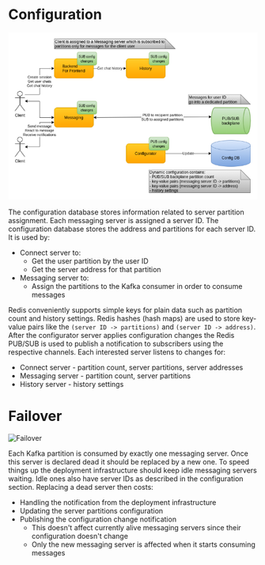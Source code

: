 # Configuration

![Configuration](images/cecochat-06-configuration.png)

The configuration database stores information related to server partition assignment. Each messaging server is assigned a server ID. The configuration database stores the address and partitions for each server ID. It is used by:

* Connect server to:
  - Get the user partition by the user ID
  - Get the server address for that partition
* Messaging server to:
  - Assign the partitions to the Kafka consumer in order to consume messages

Redis conveniently supports simple keys for plain data such as partition count and history settings. Redis hashes (hash maps) are used to store key-value pairs like the `(server ID -> partitions)` and `(server ID -> address)`. After the configurator server applies configuration changes the Redis PUB/SUB is used to publish a notification to subscribers using the respective channels. Each interested server listens to changes for:

* Connect server - partition count, server partitions, server addresses
* Messaging server - partition count, server partitions
* History server - history settings

# Failover

![Failover](images/cecochat-07-failover.png)

Each Kafka partition is consumed by exactly one messaging server. Once this server is declared dead it should be replaced by a new one. To speed things up the deployment infrastructure should keep idle messaging servers waiting. Idle ones also have server IDs as described in the configuration section. Replacing a dead server then costs:

* Handling the notification from the deployment infrastructure
* Updating the server partitions configuration
* Publishing the configuration change notification
  - This doesn't affect currently alive messaging servers since their configuration doesn't change
  - Only the new messaging server is affected when it starts consuming messages
